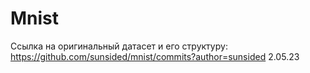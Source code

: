 # Mnist
Ссылка на оригинальный датасет и его структуру: https://github.com/sunsided/mnist/commits?author=sunsided
2.05.23 

